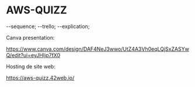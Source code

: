 # AWS-QUIZZ
--sequence;
--trello;
--explication;

Canva presentation:


https://www.canva.com/design/DAF4NeJ3wwo/UtZ4A3Vh0eqLQjSxZASYwQ/edit?ui=eyJHIjp7fX0


Hosting de site web:

https://aws-quizz.42web.io/



